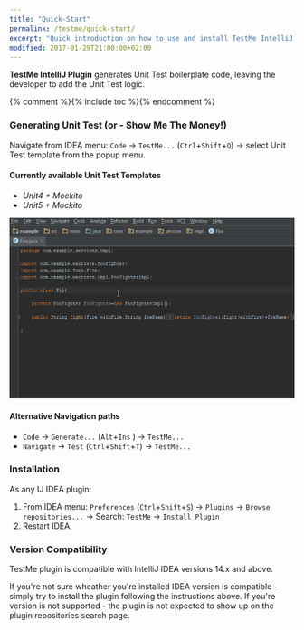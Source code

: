```yaml
---
title: "Quick-Start"
permalink: /testme/quick-start/
excerpt: "Quick introduction on how to use and install TestMe IntelliJ IDEA Plugin"
modified: 2017-01-29T21:00:00+02:00
---
```


**TestMe IntelliJ Plugin** generates Unit Test boilerplate code, leaving the developer to add the Unit Test logic.

{% comment %}{% include toc %}{% endcomment %}

### Generating Unit Test (or - Show Me The Money!)

Navigate from IDEA menu: `Code` -> `TestMe...` (`Ctrl`+`Shift`+`Q`) -> select Unit Test template from the popup menu.

#### Currently available Unit Test Templates

- _Unit4 + Mockito_
- _Unit5 + Mockito_

![Generate new unit test](/assets/images/screencast/simple-use-case.gif)

#### Alternative Navigation paths

- `Code` -> `Generate...` (`Alt`+`Ins` ) -> `TestMe...` 
- `Navigate` -> `Test` (`Ctrl`+`Shift`+`T`) -> `TestMe...` 

### Installation

As any IJ IDEA plugin: 

1. From IDEA menu: `Preferences` (`Ctrl`+`Shift`+`S`) -> `Plugins` -> `Browse repositories...` -> Search: `TestMe` -> `Install Plugin`
2. Restart IDEA.

### Version Compatibility

TestMe plugin is compatible with IntelliJ IDEA versions 14.x and above.

If you're not sure wheather you're installed IDEA version is compatible - simply try to install the plugin following the instructions above.
If you're version is not supported - the plugin is not expected to show up on the plugin repositories search page.
